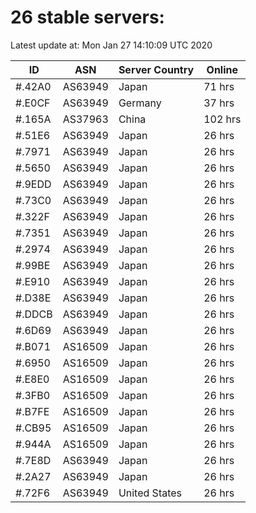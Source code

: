 # 26 stable servers:

Latest update at: Mon Jan 27 14:10:09 UTC 2020

| ID | ASN | Server Country | Online |
| -- | --- | -------------- | ------ |
| #.42A0 | AS63949 | Japan | 71 hrs |
| #.E0CF | AS63949 | Germany | 37 hrs |
| #.165A | AS37963 | China | 102 hrs |
| #.51E6 | AS63949 | Japan | 26 hrs |
| #.7971 | AS63949 | Japan | 26 hrs |
| #.5650 | AS63949 | Japan | 26 hrs |
| #.9EDD | AS63949 | Japan | 26 hrs |
| #.73C0 | AS63949 | Japan | 26 hrs |
| #.322F | AS63949 | Japan | 26 hrs |
| #.7351 | AS63949 | Japan | 26 hrs |
| #.2974 | AS63949 | Japan | 26 hrs |
| #.99BE | AS63949 | Japan | 26 hrs |
| #.E910 | AS63949 | Japan | 26 hrs |
| #.D38E | AS63949 | Japan | 26 hrs |
| #.DDCB | AS63949 | Japan | 26 hrs |
| #.6D69 | AS63949 | Japan | 26 hrs |
| #.B071 | AS16509 | Japan | 26 hrs |
| #.6950 | AS16509 | Japan | 26 hrs |
| #.E8E0 | AS16509 | Japan | 26 hrs |
| #.3FB0 | AS16509 | Japan | 26 hrs |
| #.B7FE | AS16509 | Japan | 26 hrs |
| #.CB95 | AS16509 | Japan | 26 hrs |
| #.944A | AS16509 | Japan | 26 hrs |
| #.7E8D | AS63949 | Japan | 26 hrs |
| #.2A27 | AS63949 | Japan | 26 hrs |
| #.72F6 | AS63949 | United States | 26 hrs |

